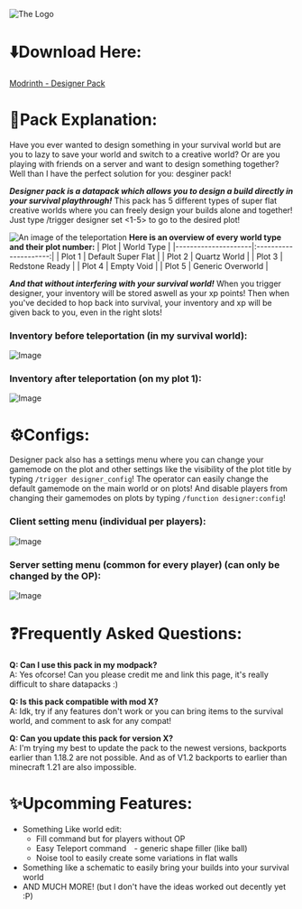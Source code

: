 
![The Logo](https://cdn.modrinth.com/data/cached_images/79653a0f53c1e74aad01f70cec50010b5d26a662.png)

# ⬇️Download Here:

[Modrinth - Designer Pack](https://modrinth.com/datapack/designer-pack)

# 📝Pack Explanation:
Have you ever wanted to design something in your survival world but are you to lazy to save your world and switch to a creative world?
Or are you playing with friends on a server and want to design something together?
Well than I have the perfect solution for you: desginer pack!

_**Designer pack is a datapack which allows you to design a build directly in your survival playthrough!**_
This pack has 5 different types of super flat creative worlds where you can freely design your builds alone and together! Just type /trigger designer set <1-5> to go to the desired plot!

![An image of the teleportation](https://cdn.modrinth.com/data/cached_images/43f339fe443e98738796fd6c819b850dbedadd5e.png)
**Here is an overview of every world type and their plot number:**
| Plot                | World Type            |
|---------------------|:---------------------:|
| Plot 1              | Default Super Flat    |
| Plot 2              | Quartz World          |
| Plot 3              | Redstone Ready        |
| Plot 4              | Empty Void            |
| Plot 5              | Generic Overworld     |

_**And that without interfering with your survival world!**_ When you trigger designer, your inventory will be stored aswell as your xp points! Then when you've decided to hop back into survival, your inventory and xp will be given back to you, even in the right slots!

### Inventory before teleportation (in my survival world):
![Image](https://cdn.modrinth.com/data/cached_images/798ea6be0029ab2fc8e7b977c3fa0043816fdc0c_0.webp)

### Inventory after teleportation (on my plot 1):
![Image](https://cdn.modrinth.com/data/cached_images/5fca3e9be3c625251c50a23966b44ad76b9f87ce.png)

# ⚙️Configs:

Designer pack also has a settings menu where you can change your gamemode on the plot and other settings like the visibility of the plot title by typing ``/trigger designer_config``! The operator can easily change the default gamemode on the main world or on plots! And disable players from changing their gamemodes on plots by typing ``/function designer:config``!

### Client setting menu (individual per players):
![Image](https://cdn.modrinth.com/data/cached_images/058a2fd5894f931b3941adb8fd9d6bf44df0e8a3.png)

### Server setting menu (common for every player) (can only be changed by the OP):
![Image](https://cdn.modrinth.com/data/cached_images/b9c39508dfb4bd16b97f897d6fdd4705346b573a.png)


# ❓Frequently Asked Questions:
**Q: Can I use this pack in my modpack?**<br>
A: Yes ofcorse! Can you please credit me and link this page, it's really difficult to share datapacks :)

**Q: Is this pack compatible with mod X?**<br>
A: Idk, try if any features don't work or you can bring items to the survival world, and comment to ask for any compat!

**Q: Can you update this pack for version X?**<br>
A: I'm trying my best to update the pack to the newest versions, backports earlier than 1.18.2 are not possible. And as of V1.2 backports to earlier than minecraft 1.21 are also impossible.

# ✨Upcomming Features:  
- Something Like world edit: 
  - Fill command but for players without OP 
  - Easy Teleport command - generic shape filler (like ball) 
  - Noise tool to easily create some variations in flat walls
- Something like a schematic to easily bring your builds into your survival world
- AND MUCH MORE! (but I don't have the ideas worked out decently yet :P)

